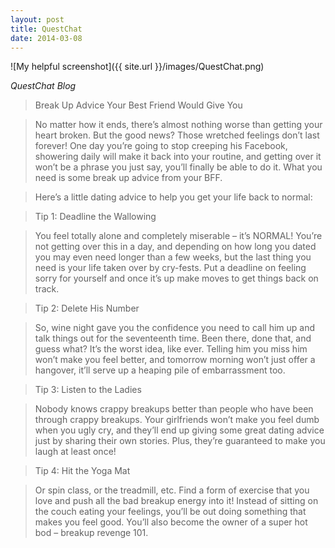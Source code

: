 ```yaml
---
layout: post
title: QuestChat
date: 2014-03-08
---
```


![My helpful screenshot]({{ site.url }}/images/QuestChat.png)


*QuestChat Blog* 

> Break Up Advice Your Best Friend Would Give You

> No matter how it ends, there’s almost nothing worse than getting your heart broken. But the good news? Those wretched feelings don’t last forever! One day you’re going to stop creeping his Facebook, showering daily will make it back into your routine, and getting over it won’t be a phrase you just say, you’ll finally be able to do it. What you need is some break up advice from your BFF.

> Here’s a little dating advice to help you get your life back to normal:

> Tip 1: Deadline the Wallowing

>You feel totally alone and completely miserable – it’s NORMAL! You’re not getting over this in a day, and depending on how long you dated you may even need longer than a few weeks, but the last thing you need is your life taken over by cry-fests. Put a deadline on feeling sorry for yourself and once it’s up make moves to get things back on track.

> Tip 2: Delete His Number

>So, wine night gave you the confidence you need to call him up and talk things out for the seventeenth time. Been there, done that, and guess what? It’s the worst idea, like ever. Telling him you miss him won’t make you feel better, and tomorrow morning won’t just offer a hangover, it’ll serve up a heaping pile of embarrassment too.

> Tip 3: Listen to the Ladies

>Nobody knows crappy breakups better than people who have been through crappy breakups. Your girlfriends won’t make you feel dumb when you ugly cry, and they’ll end up giving some great dating advice just by sharing their own stories. Plus, they’re guaranteed to make you laugh at least once!

> Tip 4: Hit the Yoga Mat

>Or spin class, or the treadmill, etc. Find a form of exercise that you love and push all the bad breakup energy into it! Instead of sitting on the couch eating your feelings, you’ll be out doing something that makes you feel good. You’ll also become the owner of a super hot bod – breakup revenge 101.

